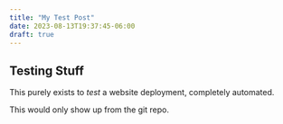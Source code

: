 ```yaml
---
title: "My Test Post"
date: 2023-08-13T19:37:45-06:00
draft: true
---
```

## Testing Stuff

This purely exists to *test* a website deployment, completely automated.

This would only show up from the git repo.